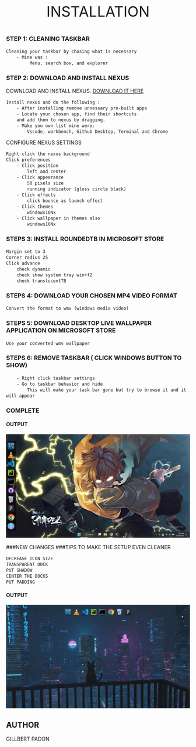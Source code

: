 <p align="center" style="font-size: 40px;">INSTALLATION</p>

### STEP 1: CLEANING TASKBAR
```
Cleaning your taskbar by chosing what is necessary 
	- Mine was : 
		 Menu, search box, and explorer
```

### STEP 2: DOWNLOAD AND INSTALL NEXUS
DOWNLOAD AND INSTALL NEXUS. [DOWNLOAD IT HERE](https://nexus.en.softonic.com/)
```
Install nexus and do the following :
	- After installing remove unnessary pre-built apps
	- Locate your chosen app, find their shortcuts 
	and add them to nexus by dragging.
	- Make you own list mine were:
	    Vscode, workbench, Github Desktop, Terminal and Chrome
```

CONFIGURE NEXUS SETTINGS 
```
Right click the nexus background
Click preferences
	- Click position 
	    left and center
	- Click appearance
		50 pixels size
		running indicator (gloss circle black)
	- Click effects
		click bounce as launch effect
	- Click themes
		windows10Nx
	- Click wallpaper in themes also
		windows10Nx
```

### STEPS 3: INSTALL ROUNDEDTB IN MICROSOFT STORE
```
Margin set to 3
Corner radius 25
Click advance
	check dynamic
	check show system tray win+f2
	check translucentTB
```

### STEPS 4: DOWNLOAD YOUR CHOSEN MP4 VIDEO FORMAT
```
Convert the format to wmv (windows media video)
```
### STEPS 5: DOWNLOAD DESKTOP LIVE WALLPAPER APPLICATION ON MICROSOFT STORE
```
Use your converted wmv wallpaper
```
		
### STEPS 6: REMOVE TASKBAR ( CLICK WINDOWS BUTTON TO SHOW)
```
	- Right click taskbar settings
	- Go to taskbar behavior and hide 
		This will make your task bar gone but try to browse it and it will appear
```		

### COMPLETE
#### OUTPUT
![Final Ouput](output.png)



###NEW CHANGES
###TIPS TO MAKE THE SETUP EVEN CLEANER
```
DECREASE ICON SIZE
TRANSPARENT DOCK
PUT SHADOW
CENTER THE DOCKS
PUT PADDING

```
#### OUTPUT
![Final Ouput](cat.png)


## AUTHOR
GILLBERT PADON

